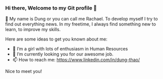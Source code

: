 ### Hi there, Welcome to my Git profile 👋

🌱 My name is Dung or you can call me Rachael. To develop myself I try to find out everything news. 
In my freetime, I always find something new to learn, to improve my skills.

Here are some ideas to get you known about me:
- 🔭 I’m a girl with lots of enthusiasm in Human Resources
- 🌱 I’m currently looking you for our awesome job.
- 📫 How to reach me: 
https://www.linkedin.com/in/dung-thao/

Nice to meet you!
<!--
**dung-thao/dung-thao** is a ✨ _special_ ✨ repository because its `README.md` (this file) appears on your GitHub profile.

Here are some ideas to get you started:

- 🔭 I’m currently working on ...
- 🌱 I’m currently learning ...
- 👯 I’m looking to collaborate on ...
- 🤔 I’m looking for help with ...
- 💬 Ask me about ...
- 📫 How to reach me: ...
- 😄 Pronouns: ...
- ⚡ Fun fact: ...
-->
